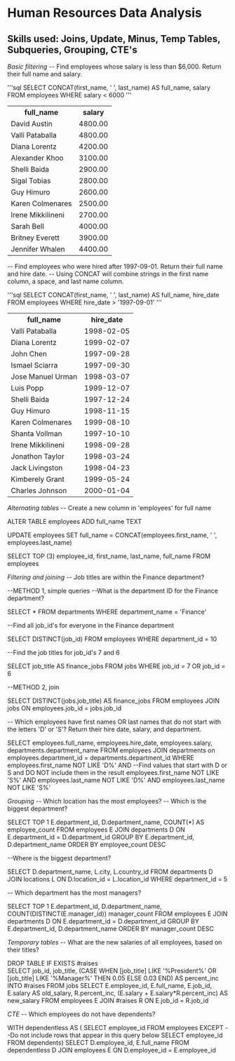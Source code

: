 # Human Resources Data Analysis
## Skills used: Joins, Update, Minus, Temp Tables, Subqueries, Grouping, CTE's


_Basic filtering_
-- Find employees whose salary is less than $6,000. Return their full name and salary.

'''sql
SELECT CONCAT(first_name, ' ', last_name) AS full_name, salary
FROM employees
WHERE salary < 6000 
'''

<table><tr><th>full_name</th><th>salary</th></tr><tr><td>David Austin</td><td>4800.00</td></tr><tr><td>Valli Pataballa</td><td>4800.00</td></tr><tr><td>Diana Lorentz</td><td>4200.00</td></tr><tr><td>Alexander Khoo</td><td>3100.00</td></tr><tr><td>Shelli Baida</td><td>2900.00</td></tr><tr><td>Sigal Tobias</td><td>2800.00</td></tr><tr><td>Guy Himuro</td><td>2600.00</td></tr><tr><td>Karen Colmenares</td><td>2500.00</td></tr><tr><td>Irene Mikkilineni</td><td>2700.00</td></tr><tr><td>Sarah Bell</td><td>4000.00</td></tr><tr><td>Britney Everett</td><td>3900.00</td></tr><tr><td>Jennifer Whalen</td><td>4400.00</td></tr></table>

-- Find employees who were hired after 1997-09-01. Return their full name and hire date.
-- Using CONCAT will combine strings in the first name column, a space, and last name column.

'''sql
SELECT CONCAT(first_name, ' ', last_name) AS full_name, hire_date 
FROM employees
WHERE hire_date > '1997-09-01'
'''

<table><tr><th>full_name</th><th>hire_date</th></tr><tr><td>Valli Pataballa</td><td>1998-02-05</td></tr><tr><td>Diana Lorentz</td><td>1999-02-07</td></tr><tr><td>John Chen</td><td>1997-09-28</td></tr><tr><td>Ismael Sciarra</td><td>1997-09-30</td></tr><tr><td>Jose Manuel Urman</td><td>1998-03-07</td></tr><tr><td>Luis Popp</td><td>1999-12-07</td></tr><tr><td>Shelli Baida</td><td>1997-12-24</td></tr><tr><td>Guy Himuro</td><td>1998-11-15</td></tr><tr><td>Karen Colmenares</td><td>1999-08-10</td></tr><tr><td>Shanta Vollman</td><td>1997-10-10</td></tr><tr><td>Irene Mikkilineni</td><td>1998-09-28</td></tr><tr><td>Jonathon Taylor</td><td>1998-03-24</td></tr><tr><td>Jack Livingston</td><td>1998-04-23</td></tr><tr><td>Kimberely Grant</td><td>1999-05-24</td></tr><tr><td>Charles Johnson</td><td>2000-01-04</td></tr></table>


_Alternating tables_
-- Create a new column in 'employees' for full name

ALTER TABLE employees
ADD full_name TEXT 

UPDATE employees
SET full_name = CONCAT(employees.first_name, ' ', employees.last_name) 


SELECT TOP (3) employee_id, first_name, last_name, full_name
FROM employees

_Filtering and joining_
-- Job titles are within the Finance department?

--METHOD 1, simple queries
--What is the department ID for the Finance department?

SELECT *
FROM departments
WHERE department_name = 'Finance' 

--Find all job_id's for everyone in the Finance department

SELECT DISTINCT(job_id) 
FROM employees
WHERE department_id = 10


--Find the job titles for job_id's 7 and 6

SELECT job_title AS finance_jobs
FROM jobs
WHERE job_id = 7 OR job_id = 6

--METHOD 2, join

SELECT DISTINCT(jobs.job_title) AS finance_jobs
FROM employees
JOIN jobs ON employees.job_id = jobs.job_id 

-- Which employees have first names OR last names that do not start with the letters 'D' or 'S'? Return their hire date, salary, and department.

SELECT employees.full_name, employees.hire_date, employees.salary, departments.department_name
FROM employees
JOIN departments on employees.department_id = departments.department_id
WHERE employees.first_name NOT LIKE 'D%' AND --Find values that start with D or S and DO NOT include them in the result
        employees.first_name NOT LIKE 'S%' AND
        employees.last_name NOT LIKE 'D%' AND
        employees.last_name NOT LIKE 'S%'

_Grouping_
-- Which location has the most employees?
-- Which is the biggest department?

SELECT TOP 1 E.department_id, D.department_name, COUNT(*) AS employee_count 
FROM employees E 
JOIN departments D
ON E.department_id = D.department_id
GROUP BY E.department_id, D.department_name
ORDER BY employee_count DESC

--Where is the biggest department?

SELECT D.department_name, L.city, L.country_id
FROM departments D
JOIN locations L ON D.location_id = L.location_id
WHERE department_id = 5

-- Which department has the most managers?

SELECT TOP 1 E.department_id, D.department_name, COUNT(DISTINCT(E.manager_id)) manager_count 
FROM employees E
JOIN departments D ON E.department_id = D.department_id 
GROUP BY E.department_id, D.department_name 
ORDER BY manager_count DESC


_Temporary tables_
-- What are the new salaries of all employees, based on their titles?

DROP TABLE IF EXISTS #raises                             
SELECT job_id, job_title,
    (CASE
        WHEN [job_title] LIKE '%President%' OR
            [job_title] LIKE '%Manager%'
            THEN 0.05
        ELSE 0.03 END) AS percent_inc 
INTO #raises 
FROM jobs
SELECT E.employee_id, E.full_name, E.job_id, E.salary AS old_salary, R.percent_inc, (E.salary + E.salary*R.percent_inc) AS new_salary 
FROM employees E
JOIN #raises R ON E.job_id = R.job_id


_CTE_
-- Which employees do not have dependents?
 
WITH dependentless AS (
    SELECT employee_id
    FROM employees
    EXCEPT --Do not include rows that appear in this query below
    SELECT employee_id
    FROM dependents)
SELECT D.employee_id, E.full_name
FROM dependentless D
JOIN employees E ON D.employee_id = E.employee_id
